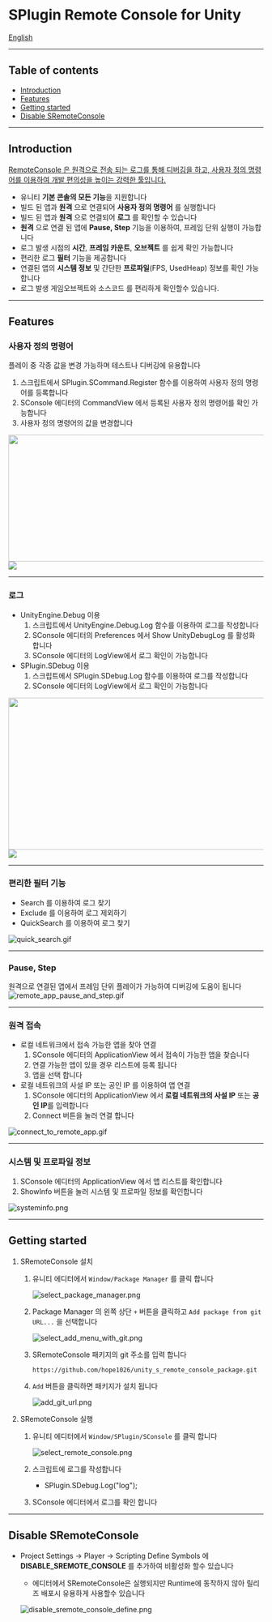 # SPlugin Remote Console for Unity
[English](README_KR.md)
- - -
## Table of contents
* [Introduction](#introduction)
* [Features](#features)
* [Getting started](#getting-started)
* [Disable SRemoteConsole](#disable-sremoteconsole)

- - -
## Introduction
[RemoteConsole 은 원격으로 전송 되는 로그를 통해 디버깅을 하고, 사용자 정의 명령어를 이용하여 개발 편의성을 높이는 강력한 툴입니다.](https://www.youtube.com/watch?v=Da6OSc6FiX8)
* 유니티 **기본 콘솔의 모든 기능**을 지원합니다
* 빌드 된 앱과 **원격** 으로 연결되어 **사용자 정의 명령어** 를 실행합니다
* 빌드 된 앱과 **원격** 으로 연결되어 **로그** 를 확인할 수 있습니다
* **원격** 으로 연결 된 앱에 **Pause, Step** 기능을 이용하여, 프레임 단위 실행이 가능합니다
* 로그 발생 시점의 **시간**, **프레임 카운트**, **오브젝트** 를 쉽게 확인 가능합니다
* 편리한 로그 **필터** 기능을 제공합니다
* 연결된 앱의 **시스템 정보** 및 간단한 **프로파일**(FPS, UsedHeap) 정보를 확인 가능합니다
* 로그 발생 게임오브젝트와 소스코드 를 편리하게 확인할수 있습니다.

- - -
## Features
### 사용자 정의 명령어
플레이 중 각종 값을 변경 가능하며 테스트나 디버깅에 유용합니다
1. 스크립트에서 SPlugin.SCommand.Register 함수를 이용하여 사용자 정의 명령어를 등록합니다
2. SConsole 에디터의 CommandView 에서 등록된 사용자 정의 명령어를 확인 가능합니다
3. 사용자 정의 명령어의 값을 변경합니다

<img src="Images%2Fregister_commands_code.png" width="600" height="250">
<img src="Images%2Fapply_commands_to_remote_app.gif">

- - - 

### 로그
* UnityEngine.Debug 이용
    1. 스크립트에서 UnityEngine.Debug.Log 함수를 이용하여 로그를 작성합니다
    2. SConsole 에디터의 Preferences 에서 Show UnityDebugLog 를 활성화 합니다
    3. SConsole 에디터의 LogView에서 로그 확인이 가능합니다
* SPlugin.SDebug 이용
    1. 스크립트에서 SPlugin.SDebug.Log 함수를 이용하여 로그를 작성합니다
    2. SConsole 에디터의 LogView에서 로그 확인이 가능합니다

<img src="Images%2Flog_code.png" width="600" height="300">
<img src="Images%2Fshow_log_from_remote_app.gif">

- - -

### 편리한 필터 기능
* Search 를 이용하여 로그 찾기
* Exclude 를 이용하여 로그 제외하기
* QuickSearch 를 이용하여 로그 찾기

![quick_search.gif](Images%2Fquick_search.gif)

- - -

###  Pause, Step
원격으로 연결된 앱에서 프레임 단위 플레이가 가능하여 디버깅에 도움이 됩니다
![remote_app_pause_and_step.gif](Images%2Fremote_app_pause_and_step.gif)
- - -

### 원격 접속
* 로컬 네트워크에서 접속 가능한 앱을 찾아 연결
    1. SConsole 에디터의 ApplicationView 에서 접속이 가능한 앱을 찾습니다
    2. 연결 가능한 앱이 있을 경우 리스트에 등록 됩니다
    3. 앱을 선택 합니다
* 로컬 네트워크의 사설 IP 또는 공인 IP 를 이용하여 앱 연결
    1. SConsole 에디터의 ApplicationView 에서 **로컬 네트워크의 사설 IP** 또는 **공인 IP**를 입력합니다
    2. Connect 버튼을 눌러 연결 합니다

![connect_to_remote_app.gif](Images%2Fconnect_to_remote_app.gif)
- - -

### 시스템 및 프로파일 정보
1. SConsole 에디터의 ApplicationView 에서 앱 리스트를 확인합니다
2. ShowInfo 버튼을 눌러 시스템 및 프로파일 정보를 확인합니다

![systeminfo.png](Images%2Fsysteminfo.png)
- - -

## Getting started
1. SRemoteConsole 설치
    1. 유니티 에디터에서 `Window/Package Manager` 를 클릭 합니다

       ![select_package_manager.png](Images%2Finstall%2Fselect_package_manager.png)

    2. Package Manager 의 왼쪽 상단 `+` 버튼을 클릭하고 `Add package from git URL...` 을 선택합니다

       ![select_add_menu_with_git.png](Images%2Finstall%2Fselect_add_menu_with_git.png)

    3. SRemoteConsole 패키지의 git 주소를 입력 합니다

       `https://github.com/hope1026/unity_s_remote_console_package.git`

    4. `Add` 버튼을 클릭하면 패키지가 설치 됩니다

       ![add_git_url.png](Images%2Finstall%2Fadd_git_url.png)

2. SRemoteConsole 실행
    1. 유니티 에디터에서 `Window/SPlugin/SConsole` 를 클릭 합니다

       ![select_remote_console.png](Images%2Finstall%2Fselect_remote_console.png)

    2. 스크립트에 로그를 작성합니다
        - SPlugin.SDebug.Log("log");
    3. SConsole 에디터에서 로그를 확인 합니다

- - -
## Disable SRemoteConsole
* Project Settings -> Player -> Scripting Define Symbols 에 **DISABLE_SREMOTE_CONSOLE** 를 추가하여 비활성화 할수 있습니다
    * 에디터에서 SRemoteConsole은 실행되지만 Runtime에 동작하지 않아 릴리즈 배포시 유용하게 사용할수 있습니다

  ![disable_sremote_console_define.png](Images%2Fdisable_sremote_console_define.png)